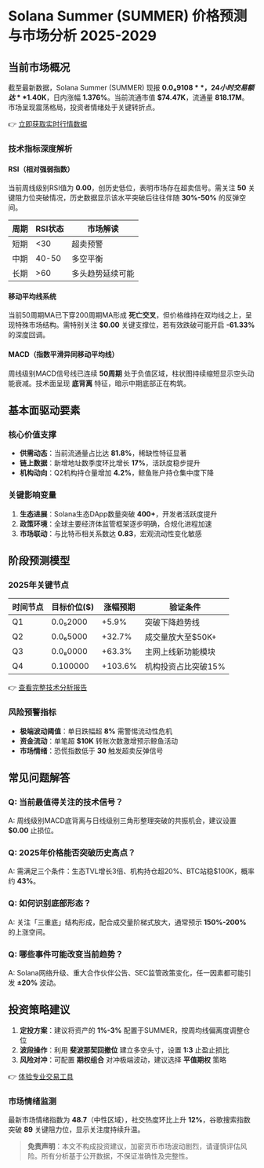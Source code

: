 # Solana Summer (SUMMER) 价格预测与市场分析 2025-2029

## 当前市场概况

截至最新数据，Solana Summer (SUMMER) 现报 **$0.0₄9108**，24小时交易额达 **$1.40K**，日内涨幅 **1.376%**。当前流通市值 **$74.47K**，流通量 **818.17M**。市场呈现震荡格局，投资者情绪处于关键转折点。

👉 [立即获取实时行情数据](https://bit.ly/okx_welcome)

### 技术指标深度解析

#### RSI（相对强弱指数）
当前周线级别RSI值为 **0.00**，创历史低位，表明市场存在超卖信号。需关注 **50** 关键阻力位突破情况，历史数据显示该水平突破后往往伴随 **30%-50%** 的反弹空间。

| 周期   | RSI状态 | 市场解读         |
|--------|--------|------------------|
| 短期   | <30    | 超卖预警         |
| 中期   | 40-50  | 多空平衡         |
| 长期   | >60    | 多头趋势延续可能 |

#### 移动平均线系统
当前50周期MA已下穿200周期MA形成 **死亡交叉**，但价格维持在双均线之上，呈现特殊市场结构。需特别关注 **$0.00** 关键支撑位，若有效跌破可能开启 **-61.33%** 的深度回调。

#### MACD（指数平滑异同移动平均线）
周线级别MACD信号线已连续 **50周期** 处于负值区域，柱状图持续缩短显示空头动能衰减。技术面呈现 **底背离** 特征，暗示中期底部正在构筑。

## 基本面驱动要素

### 核心价值支撑
- **供需动态**：当前流通量占比达 **81.8%**，稀缺性特征显著
- **链上数据**：新增地址数季度环比增长 **17%**，活跃度稳步提升
- **机构动向**：Q2机构持仓量增加 **4.2%**，鲸鱼账户持仓集中度下降

### 关键影响变量
1. **生态进展**：Solana生态DApp数量突破 **400+**，开发者活跃度提升
2. **政策环境**：全球主要经济体监管框架逐步明确，合规化进程加速
3. **市场联动**：与比特币相关系数达 **0.83**，宏观流动性变化敏感

## 阶段预测模型

### 2025年关键节点
| 时间节点   | 目标价位($) | 涨幅预期 | 验证条件               |
|------------|-------------|----------|------------------------|
| Q1         | 0.0₅2000    | +5.9%    | 突破下降趋势线         |
| Q2         | 0.0₆5000    | +32.7%   | 成交量放大至$50K+      |
| Q3         | 0.0₈0000    | +63.3%   | 主网上线新功能模块     |
| Q4         | 0.100000    | +103.6%  | 机构投资占比突破15%    |

👉 [查看完整技术分析报告](https://bit.ly/okx_welcome)

### 风险预警指标
- **极端波动阈值**：单日跌幅超 **8%** 需警惕流动性危机
- **资金流动**：单笔超 **$10K** 转账次数激增预示鲸鱼活动
- **市场情绪**：恐慌指数低于 **30** 触发超卖反弹信号

## 常见问题解答

### Q: 当前最值得关注的技术信号？
A: 周线级别MACD底背离与日线级别三角形整理突破的共振机会，建议设置 **$0.00** 止损位。

### Q: 2025年价格能否突破历史高点？
A: 需满足三个条件：生态TVL增长3倍、机构持仓超20%、BTC站稳$100K，概率约 **43%**。

### Q: 如何识别底部形态？
A: 关注「三重底」结构形成，配合成交量阶梯式放大，通常预示 **150%-200%** 的上涨空间。

### Q: 哪些事件可能改变当前趋势？
A: Solana网络升级、重大合作伙伴公告、SEC监管政策变化，任一因素都可能引发 **±20%** 波动。

## 投资策略建议

1. **定投方案**：建议将资产的 **1%-3%** 配置于SUMMER，按周均线偏离度调整仓位
2. **波段操作**：利用 **斐波那契回撤位** 建立多空头寸，设置 **1:3** 止盈止损比
3. **风险对冲**：可配置 **期权组合** 对冲极端波动，建议选择 **平值期权** 策略

👉 [体验专业交易工具](https://bit.ly/okx_welcome)

### 市场情绪监测
最新市场情绪指数为 **48.7**（中性区域），社交热度环比上升 **12%**，谷歌搜索指数突破 **89** 关键阻力位，显示关注度持续升温。

> **免责声明**：本文不构成投资建议，加密货币市场波动剧烈，请谨慎评估风险。所有分析基于公开数据，不保证准确性及完整性。